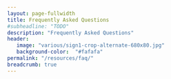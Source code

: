 ```yaml
---
layout: page-fullwidth
title: Frequently Asked Questions
#subheadline: "TODO"
description: "Frequently Asked Questions"
header:
   image: "various/sign1-crop-alternate-680x80.jpg"
   background-color:  "#fafafa"
permalink: "/resources/faq/"
breadcrumb: true
---
```

